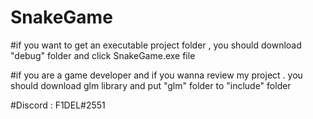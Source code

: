 # SnakeGame

#if you want to get an executable project folder , you should download "debug" folder and click SnakeGame.exe file

#if you are a game developer and if you wanna review my project . you should download glm library and put "glm" folder to "include" folder 


#Discord : F1DEL#2551

